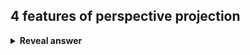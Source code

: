 ## 4 features of perspective projection
<details>
<summary><b>Reveal answer</b></summary>
Projectors are not parallel<br>Distnace of object to COP is finite<br>Cannot preserve the relative proportion of an object<br>forms a realistic view of object
</details>
